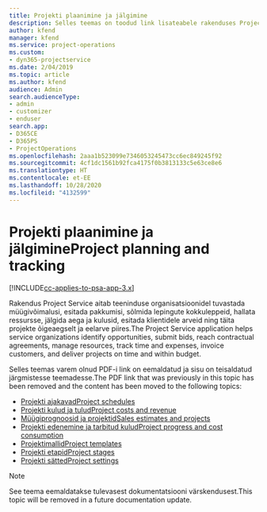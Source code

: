 ```yaml
---
title: Projekti plaanimine ja jälgimine
description: Selles teemas on toodud link lisateabele rakenduses Project Service Automation plaanimise ja jälgimise kohta.
author: kfend
manager: kfend
ms.service: project-operations
ms.custom:
- dyn365-projectservice
ms.date: 2/04/2019
ms.topic: article
ms.author: kfend
audience: Admin
search.audienceType:
- admin
- customizer
- enduser
search.app:
- D365CE
- D365PS
- ProjectOperations
ms.openlocfilehash: 2aaa1b523099e7346053245473cc6ec849245f92
ms.sourcegitcommit: 4cf1dc1561b92fca4175f0b3813133c5e63ce8e6
ms.translationtype: HT
ms.contentlocale: et-EE
ms.lasthandoff: 10/28/2020
ms.locfileid: "4132599"
---
```

# <a name="project-planning-and-tracking"></a><span data-ttu-id="5b6ea-103">Projekti plaanimine ja jälgimine</span><span class="sxs-lookup"><span data-stu-id="5b6ea-103">Project planning and tracking</span></span>

[!INCLUDE[cc-applies-to-psa-app-3.x](../../includes/cc-applies-to-psa-app-3x.md)]

<span data-ttu-id="5b6ea-104">Rakendus Project Service aitab teeninduse organisatsioonidel tuvastada müügivõimalusi, esitada pakkumisi, sõlmida lepingute kokkuleppeid, hallata ressursse, jälgida aega ja kulusid, esitada klientidele arveid ning täita projekte õigeaegselt ja eelarve piires.</span><span class="sxs-lookup"><span data-stu-id="5b6ea-104">The Project Service application helps service organizations identify opportunities, submit bids, reach contractual agreements, manage resources, track time and expenses, invoice customers, and deliver projects on time and within budget.</span></span> 

<span data-ttu-id="5b6ea-105">Selles teemas varem olnud PDF-i link on eemaldatud ja sisu on teisaldatud järgmistesse teemadesse.</span><span class="sxs-lookup"><span data-stu-id="5b6ea-105">The PDF link that was previously in this topic has been removed and the content has been moved to the following topics:</span></span>

- [<span data-ttu-id="5b6ea-106">Projekti ajakavad</span><span class="sxs-lookup"><span data-stu-id="5b6ea-106">Project schedules</span></span>](../project-creating.md)
- [<span data-ttu-id="5b6ea-107">Projekti kulud ja tulud</span><span class="sxs-lookup"><span data-stu-id="5b6ea-107">Project costs and revenue</span></span>](../project-estimating.md)
- [<span data-ttu-id="5b6ea-108">Müügiprognoosid ja projektid</span><span class="sxs-lookup"><span data-stu-id="5b6ea-108">Sales estimates and projects</span></span>](../project-leveraging.md)
- [<span data-ttu-id="5b6ea-109">Projekti edenemine ja tarbitud kulud</span><span class="sxs-lookup"><span data-stu-id="5b6ea-109">Project progress and cost consumption</span></span>](../project-tracking.md)
- [<span data-ttu-id="5b6ea-110">Projektimallid</span><span class="sxs-lookup"><span data-stu-id="5b6ea-110">Project templates</span></span>](../project-templates.md)
- [<span data-ttu-id="5b6ea-111">Projekti etapid</span><span class="sxs-lookup"><span data-stu-id="5b6ea-111">Project stages</span></span>](../project-stages.md)
- [<span data-ttu-id="5b6ea-112">Projekti sätted</span><span class="sxs-lookup"><span data-stu-id="5b6ea-112">Project settings</span></span>](../project-settings.md)

> [!NOTE]
> <span data-ttu-id="5b6ea-113">See teema eemaldatakse tulevasest dokumentatsiooni värskendusest.</span><span class="sxs-lookup"><span data-stu-id="5b6ea-113">This topic will be removed in a future documentation update.</span></span> 
